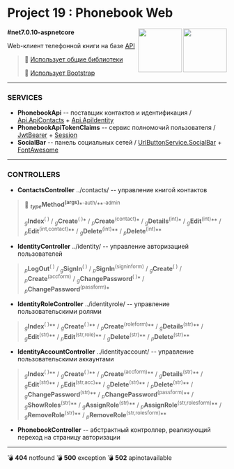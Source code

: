 # Project 19 : Phonebook Web

<img align="right" width="100" height="100" src="https://github.com/rozhkovsvyat/Project19.API/assets/71471748/56c66f5c-b87e-45c3-bca7-1f9f2cde5d21">
<img align="right" width="100" height="100" src="https://github.com/rozhkovsvyat/Project19.API/assets/71471748/cdfe90f7-88d8-4d52-a921-8e0a1ec87a26">

**#net7.0.10-aspnetcore**

Web-клиент телефонной книги на базе [API](https://github.com/rozhkovsvyat/Project19.API)

> :link: [Использует общие библиотеки](https://github.com/rozhkovsvyat/Project19.Libs)
> 
> :link: [Использует Bootstrap](https://getbootstrap.com)

---

### SERVICES

* **PhonebookApi** -- поставщик контактов и идентификация / [Api.ApiContacts](https://www.nuget.org/packages/RozhkovSvyat.Project19.Services.Api.ApiContacts) + [Api.ApiIdentity](https://www.nuget.org/packages/RozhkovSvyat.Project19.Services.Api.ApiIdentity)
* **PhonebookApiTokenClaims** -- сервис полномочий пользователя / [JwtBearer](https://www.nuget.org/packages/Microsoft.AspNetCore.Authentication.JwtBearer) + [Session](https://www.nuget.org/packages/Microsoft.AspNetCore.Session)
* **SocialBar** -- панель социальных сетей / [UrlButtonService.SocialBar](https://www.nuget.org/packages/RozhkovSvyat.Project19.Services.UrlButtonService.SocialBar) + [FontAwesome](https://fontawesome.com)

---

### CONTROLLERS
  
* **ContactsController** ../contacts/ -- управление книгой контактов

> :memo: **<sub>_type_</sub>Method<sup>(args)**</sup>*<sup>-auth/</sup>**<sup>-аdmin</sup>
>
> <sub>_g_</sub>**Index**</sub><sup>( )</sup> / <sub>_g_</sub>**Create**<sup>( )</sup>* / <sub>_p_</sub>**Create**<sup>(contact)</sup>* / <sub>_g_</sub>**Details**<sup>(int)</sup>* / <sub>_g_</sub>**Edit**<sup>(int)</sup>** / <sub>_p_</sub>**Edit**<sup>(int,contact)</sup>** / <sub>_g_</sub>**Delete**<sup>(int)</sup>** / <sub>_p_</sub>**Delete**<sup>(int)</sup>**

* **IdentityController** ../identity/ -- управление авторизацией пользователей

> <sub>_p_</sub>**LogOut**<sup>( )</sup> / <sub>_g_</sub>**SignIn**<sup>( )</sup> / <sub>_p_</sub>**SignIn**<sup>(signinform)</sup> / <sub>_g_</sub>**Create**<sup>( )</sup> / <sub>_p_</sub>**Create**<sup>(accform)</sup> / <sub>_g_</sub>**ChangePassword**<sup>( )</sup>* / <sub>_p_</sub>**ChangePassword**<sup>(passform)</sup>*

* **IdentityRoleController** ../identityrole/ -- управление пользовательскими ролями

> <sub>_g_</sub>**Index**<sup>( )</sup>** / <sub>_g_</sub>**Create**<sup>( )</sup>** / <sub>_p_</sub>**Create**<sup>(roleform)</sup>** / <sub>_g_</sub>**Details**<sup>(str)</sup>**  / <sub>_g_</sub>**Edit**<sup>(str)</sup>** / <sub>_p_</sub>**Edit**<sup>(str,role)</sup>** / <sub>_g_</sub>**Delete**<sup>(str)</sup>** / <sub>_p_</sub>**Delete**<sup>(str)</sup>**

* **IdentityAccountController** ../identityaccount/ -- управление пользовательскими аккаунтами

> <sub>_g_</sub>**Index**</sub><sup>( )</sup>** / <sub>_g_</sub>**Create**<sup>( )</sup>** / <sub>_p_</sub>**Create**<sup>(accform)</sup>** / <sub>_g_</sub>**Details**<sup>(str)</sup>** / <sub>_g_</sub>**Edit**<sup>(str)</sup>** / <sub>_p_</sub>**Edit**<sup>(str,acc)</sup>** / <sub>_g_</sub>**Delete**<sup>(str)</sup>** / <sub>_p_</sub>**Delete**<sup>(str)</sup>** / <sub>_g_</sub>**ChangePassword**<sup>(str)</sup>** / <sub>_p_</sub>**ChangePassword**<sup>(passform)</sup>** / <sub>_g_</sub>**ShowRoles**<sup>(str)</sup>** / <sub>_g_</sub>**AssignRole**<sup>(str)</sup>** / <sub>_p_</sub>**AssignRole**<sup>(str,rolesform)</sup>** / <sub>_g_</sub>**RemoveRole**<sup>(str)</sup>** / <sub>_p_</sub>**RemoveRole**<sup>(str,rolesform)</sup>**

* **PhonebookController** -- абстрактный контроллер, реализующий переход на страницу авторизации

---

:bomb: **404** notfound
:bomb: **500** exception
:bomb: **502** apinotavailable
